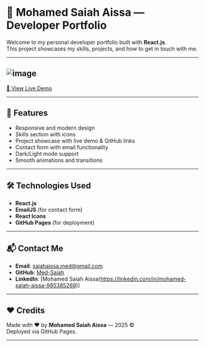 # 💼 Mohamed Saiah Aissa — Developer Portfolio

Welcome to my personal developer portfolio built with **React.js**.  
This project showcases my skills, projects, and how to get in touch with me.

---

## ![image](https://github.com/user-attachments/assets/8b7719c5-bb63-450b-a31b-5a0d96d11a05)


[🔗 View Live Demo](https://med-saiah.github.io/portfolio)

---

## 🚀 Features

- Responsive and modern design
- Skills section with icons
- Project showcase with live demo & GitHub links
- Contact form with email functionality
- Dark/Light mode support
- Smooth animations and transitions

---

## 🛠️ Technologies Used

- **React.js**
- **EmailJS** (for contact form)
- **React Icons**
- **GitHub Pages** (for deployment)

---

## 📬 Contact Me

- **Email**: saiahaissa.med@gmail.com  
- **GitHub**: [Med-Saiah](https://github.com/Med-Saiah)  
- **LinkedIn**: [Mohamed Saiah Aissa(https://linkedin.com/in/mohamed-saiah-aissa-985385269)]

---

## ❤️ Credits

Made with ❤️ by **Mohamed Saiah Aissa** — 2025 ©  
Deployed via GitHub Pages.

---

